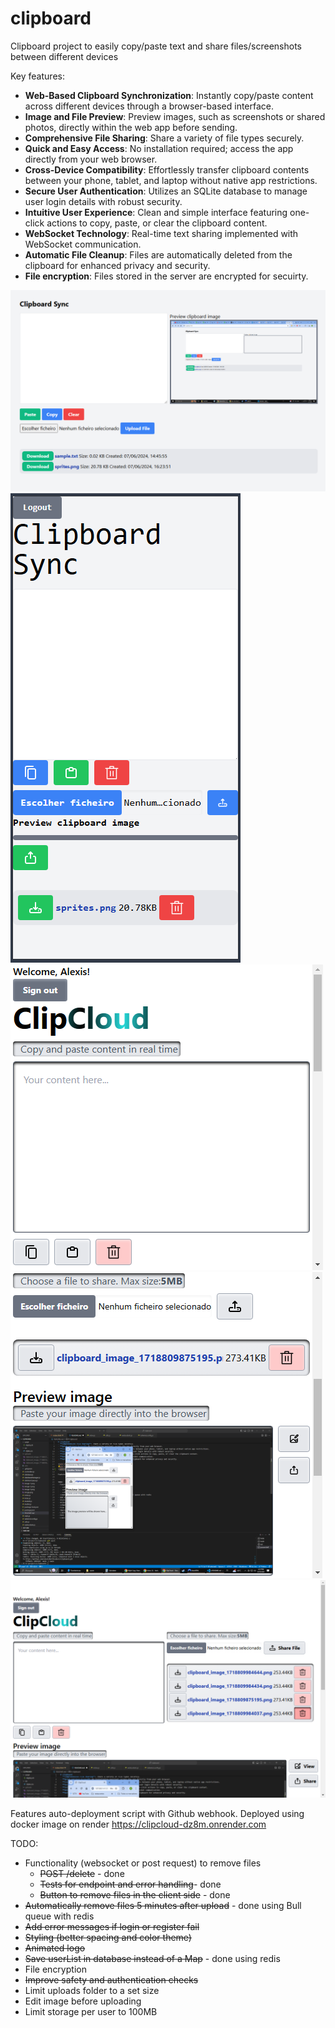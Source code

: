 # clipboard
Clipboard project to easily copy/paste text and share files/screenshots between different devices

Key features:
- **Web-Based Clipboard Synchronization**: Instantly copy/paste content across different devices through a browser-based interface.
- **Image and File Preview**: Preview images, such as screenshots or shared photos, directly within the web app before sending.
- **Comprehensive File Sharing**: Share a variety of file types securely.
- **Quick and Easy Access**: No installation required; access the app directly from your web browser.
- **Cross-Device Compatibility**: Effortlessly transfer clipboard contents between your phone, tablet, and laptop without native app restrictions.
- **Secure User Authentication**: Utilizes an SQLite database to manage user login details with robust security.
- **Intuitive User Experience**: Clean and simple interface featuring one-click actions to copy, paste, or clear the clipboard content.
- **WebSocket Technology**: Real-time text sharing implemented with WebSocket communication.
- **Automatic File Cleanup**: Files are automatically deleted from the clipboard for enhanced privacy and security.
- **File encryption**: Files stored in the server are encrypted for secuirty.

![alt text](image-1.png)
![alt text](image-2.png)
![alt text](image-3.png)
![alt text](image-4.png)
![alt text](image-5.png)

Features auto-deployment script with Github webhook.
Deployed using docker image on render https://clipcloud-dz8m.onrender.com



TODO:
- Functionality (websocket or post request) to remove files
  - ~~POST /delete~~ - done
  - ~~Tests for endpoint and error handling~~- done
  - ~~Button to remove files in the client side~~ - done
- ~~Automatically remove files 5 minutes after upload~~ - done using Bull queue with redis
- ~~Add error messages if login or register fail~~
- ~~Styling (better spacing and color theme)~~
- ~~Animated logo~~
- ~~Save userList in database instead of a Map~~ - done using redis
- File encryption
- ~~Improve safety and authentication checks~~
- Limit uploads folder to a set size
- Edit image before uploading
- Limit storage per user to 100MB